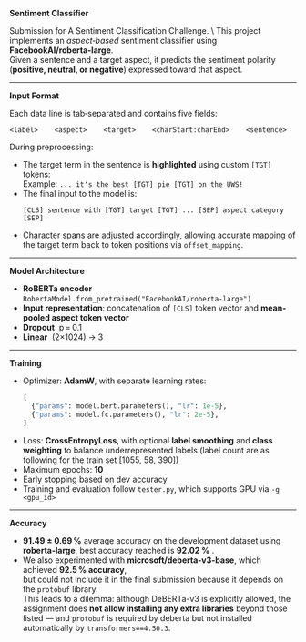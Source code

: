**Sentiment Classifier**

Submission for A Sentiment Classification Challenge. \\
This project implements an *aspect‑based* sentiment classifier using **FacebookAI/roberta-large**.  
Given a sentence and a target aspect, it predicts the sentiment polarity (**positive, neutral, or negative**) expressed toward that aspect.

---

**Input Format**

Each data line is tab‑separated and contains five fields:
```
<label>    <aspect>    <target>    <charStart:charEnd>    <sentence>
```

During preprocessing:
- The target term in the sentence is **highlighted** using custom `[TGT]` tokens:  
  Example: `... it's the best [TGT] pie [TGT] on the UWS!`
- The final input to the model is:
  ```
  [CLS] sentence with [TGT] target [TGT] ... [SEP] aspect category [SEP]
  ```
- Character spans are adjusted accordingly, allowing accurate mapping of the target term back to token positions via `offset_mapping`.

---

**Model Architecture**

- **RoBERTa encoder**  
  `RobertaModel.from_pretrained("FacebookAI/roberta-large")`
- **Input representation**: concatenation of `[CLS]` token vector and **mean-pooled aspect token vector**
- **Dropout**  p = 0.1 
- **Linear**  (2×1024) → 3  

---

**Training**

- Optimizer: **AdamW**, with separate learning rates:
  ```python
  [
    {"params": model.bert.parameters(), "lr": 1e-5},
    {"params": model.fc.parameters(), "lr": 2e-5},
  ]
  ```
- Loss: **CrossEntropyLoss**, with optional **label smoothing** and **class weighting** to balance underrepresented labels (label count are as following for the train set [1055, 58, 390])
- Maximum epochs: **10**
- Early stopping based on dev accuracy
- Training and evaluation follow `tester.py`, which supports GPU via `-g <gpu_id>`

---

**Accuracy**

- **91.49 ± 0.69 %** average accuracy on the development dataset using **roberta-large**, best accuracy reached is **92.02 %** .
- We also experimented with **microsoft/deberta-v3-base**, which achieved **92.5 % accuracy**,  
  but could not include it in the final submission because it depends on the `protobuf` library.  
  This leads to a dilemma: although DeBERTa-v3 is explicitly allowed, the assignment does **not allow installing any extra libraries** beyond those listed — and `protobuf` is required by deberta but not installed automatically by `transformers==4.50.3`.
